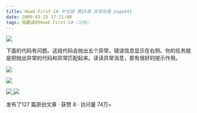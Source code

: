 ```yaml
---
title: Head First C# 中文版 第10章 异常处理 page441
date: 2009-05-25 17:21:00
tags: 我翻译的Head First C#（习作）
---
```

![](http://student.csdn.net/attachment/200905/25/39098_124324334531v3.jpg)

下面的代码有问题。这段代码会抛出五个异常，错误信息显示在右侧。你的任务就是把抛出异常的代码和异常匹配起来。读读异常消息，那有很好的提示作用。

  

![](http://student.csdn.net/attachment/200905/25/39098_124324334527O1.jpg)

![](http://student.csdn.net/attachment/200905/25/39098_1243243345W1a1.jpg)



[ ![](https://profile.csdnimg.cn/5/2/5/3_cuipengfei1)
![](https://g.csdnimg.cn/static/user-reg-year/1x/11.png)
](https://blog.csdn.net/cuipengfei1)



发布了127 篇原创文章  ·  获赞 8  ·  访问量 74万+

